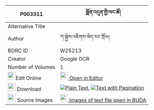 |P003311|སྨོན་འདུན་གྱི་ལང་ཚོ། 
| --- | --- 
|Alternative Title |
|Author| ཀ་སྐྱེས་འཇིགས་མེད་རང་གྲོལ།
|BDRC ID | W25213
|Creator | Google OCR
|Number of Volumes| 1
|<img width="25" src="https://img.icons8.com/color/25/000000/edit-property.png">Edit Online| [<img width="25" src="https://avatars.githubusercontent.com/u/45091458?s=200&v=4"> Open in Editor](http://editor.openpecha.org/P003311)
|<img width="25" src="https://img.icons8.com/fluent/48/000000/download-2.png"/>  Download | [![](https://img.icons8.com/color/20/000000/txt.png)Plain Text](https://github.com/Openpecha/P003311/releases/download/v1/mon_dun_gyi_langtso_plain_P003311.zip), [![](https://img.icons8.com/color/20/000000/txt.png)Text with Pagination](https://github.com/Openpecha/P003311/releases/download/v1/mon_dun_gyi_langtso_pages_P003311.zip)
|<img width="25" src="https://img.icons8.com/plasticine/100/000000/pictures-folder.png"/>  Source Images | [<img width="25" src="https://library.bdrc.io/icons/BUDA-small.svg"> Images of text file open in BUDA](https://library.bdrc.io/show/bdr:W25213)